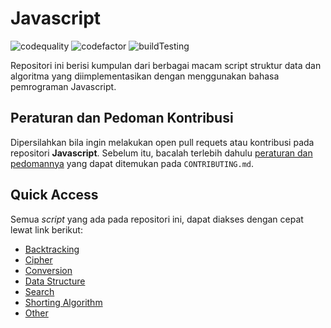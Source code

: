 # Javascript

![codequality](https://img.shields.io/lgtm/grade/javascript/github/bellshade/Javascript?label=code%20quality%3A%20js&style=for-the-badge)
![codefactor](https://img.shields.io/codefactor/grade/github/bellshade/Javascript/main?label=code%20factor%20quality&style=for-the-badge)
![buildTesting](https://img.shields.io/github/workflow/status/bellshade/Javascript/Node%20CI?style=for-the-badge)

Repositori ini berisi kumpulan dari berbagai macam script struktur data dan algoritma yang diimplementasikan dengan menggunakan bahasa pemrograman Javascript.

## Peraturan dan Pedoman Kontribusi

Dipersilahkan bila ingin melakukan open pull requets atau kontribusi pada repositori **Javascript**. Sebelum itu, bacalah terlebih dahulu [peraturan dan pedomannya](CONTRIBUTING.md) yang dapat ditemukan pada `CONTRIBUTING.md`.

## Quick Access

Semua _script_ yang ada pada repositori ini, dapat diakses dengan cepat lewat link berikut:

- [Backtracking](https://github.com/bellshade/Javascript/tree/main/backtracking)
- [Cipher](https://github.com/bellshade/Javascript/tree/main/chiper)
- [Conversion](https://github.com/bellshade/Javascript/tree/main/conversion)
- [Data Structure](https://github.com/bellshade/Javascript/tree/main/data_structure)
- [Search](https://github.com/bellshade/Javascript/tree/main/search)
- [Shorting Algorithm](https://github.com/bellshade/Javascript/tree/main/shorting_algorithm)
- [Other](https://github.com/bellshade/Javascript/tree/main/other)
